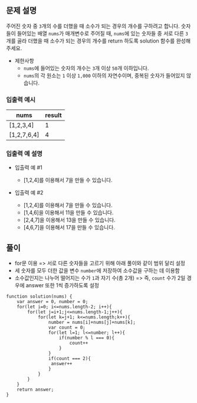 ## 문제 설명

주어진 숫자 중 `3`개의 수를 더했을 때 소수가 되는 경우의 개수를 구하려고 합니다. 숫자들이 들어있는 배열 `nums`가 매개변수로 주어질 때, `nums`에 있는 숫자들 중 서로 다른 `3`개를 골라 더했을 때 소수가 되는 경우의 개수를 return 하도록 solution 함수를 완성해주세요.

- 제한사항
  - `nums`에 들어있는 숫자의 개수는 `3`개 이상 `50`개 이하입니다.
  - `nums`의 각 원소는 `1` 이상 `1,000` 이하의 자연수이며, 중복된 숫자가 들어있지 않습니다.

### 입출력 예시

| nums        | result |
| ----------- | ------ |
| [1,2,3,4]   | 1      |
| [1,2,7,6,4] | 4      |

### 입출력 예 설명

- 입출력 예 #1

  - [1,2,4]를 이용해서 7을 만들 수 있습니다.

- 입출력 예 #2
  - [1,2,4]를 이용해서 7을 만들 수 있습니다.
  - [1,4,6]을 이용해서 11을 만들 수 있습니다.
  - [2,4,7]을 이용해서 13을 만들 수 있습니다.
  - [4,6,7]을 이용해서 17을 만들 수 있습니다.

## 풀이

- for문 이용 => 서로 다른 숫자들을 고르기 위해 아래 풀이와 같이 범위 달리 설정
- 세 숫자를 모두 더한 값을 변수 `number`에 저장하여 소수값을 구하는 데 이용함
- 소수값인지는 나누어 떨어지는 수가 `1`과 자기 수(총 2개) => 즉, `count` 수가 2일 경우에 answer 또한 1씩 증가하도록 설정

```
function solution(nums) {
    var answer = 0, number = 0;
    for(let i=0; i<=nums.length-2; i++){
        for(let j=i+1;j<=nums.length-1;j++){
            for(let k=j+1; k<=nums.length;k++){
                number = nums[i]+nums[j]+nums[k];
                var count = 0;
                for(let l=1; l<=number; l++){
                    if(number % l === 0){
                        count++
                    }
                }
                if(count === 2){
                 answer++
                }
            }
        }
    }
    return answer;
}
```
